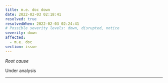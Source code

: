 ```yaml
---
title: m.e. doc down
date: 2022-02-03 02:18:41
resolved: true
resolvedWhen: 2022-02-03 02:24:41
# Possible severity levels: down, disrupted, notice
severity: down
affected:
  - m.e. doc
section: issue
---
```


*Root cause*

Under analysis

---


